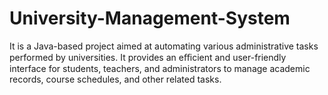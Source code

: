 # University-Management-System

It is a Java-based project aimed at automating various administrative tasks performed by universities. It provides an eﬃcient and user-friendly interface for students, teachers, and administrators to manage academic records, course schedules, and other related tasks.
